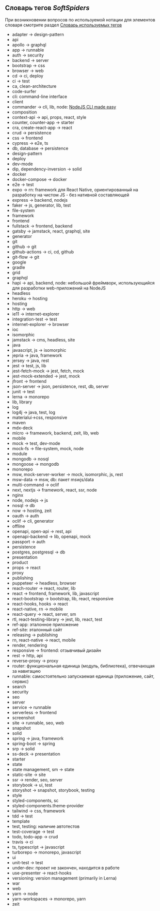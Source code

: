 ## Словарь тегов *SoftSpiders*

При возникновении вопросов по используемой нотации для элементов словаря смотрите раздел
[Словарь используемых тегов](README.md#словарь-используемых-тегов)

- adapter -> design-pattern
- api
- apollo -> graphql
- app -> runnable
- auth -> security
- backend -> server
- bootstrap -> css
- browser -> web
- cd -> ci, deploy
- ci -> test
- ca, clean-architecture
- code-surfer 
- cli: command-line interface
- client
- commander -> cli, lib, node: [NodeJS CLI made easy](https://github.com/tj/commander.js)
- composition
- context-api -> api, props, react, style
- counter, counter-app -> starter
- cra, create-react-app -> react
- crud -> persistence
- css -> frontend
- cypress -> e2e, ts
- db, database -> persistence
- design-pattern
- deploy
- dev-mode
- dip, dependency-inversion -> solid
- docker
- docker-compose -> docker
- e2e -> test
- expo -> rn: framework для React Native, ориентированный на разработку на чистом JS - без нативной составляющей
- express -> backend, nodejs
- faker -> js, generator, lib, test
- file-system
- framework
- frontend
- fullstack -> frontend, backend
- gatsby -> jamstack, react, graphql, site
- generator
- git
- github -> git
- github-actions -> ci, cd, github
- git-flow -> git
- google
- gradle
- grid
- graphql
- hapi -> api, backend, node: небольшой фреймворк, использующийся для разработки web-приложений на NodeJS 
- headless
- heroku -> hosting
- hosting
- http -> web
- ie11 -> internet-explorer
- integration-test -> test
- internet-explorer -> browser
- ioc
- isomorphic
- jamstack -> cms, headless, site
- java
- javascript, js -> isomorphic
- jepria -> java, framework
- jersey -> java, rest
- jest -> test, js, lib
- jest-fetch-mock -> jest, fetch, mock
- jest-mock-extended -> jest, mock
- jfront -> frontend
- json-server -> json, persistence, rest, db, server
- junit -> test
- lerna -> monorepo
- lib, library
- log
- log4j -> java, test, log
- materialui->css, responsive
- maven
- mdx-deck
- micro -> framework, backend, zeit, lib, web
- mobile
- mock -> test, dev-mode
- mock-fs -> file-system, mock, node
- module
- mongodb -> nosql
- mongoose -> mongodb
- monorepo
- msw, mock-server-worker -> mock, isomorphic, js, rest
- msw-data -> msw, db: пакет mswjs/data
- multi-command -> oclif
- next, nextjs -> framework, react, ssr, node 
- nginx
- node, nodejs -> js
- nosql -> db
- now -> hosting, zeit
- oauth -> auth
- oclif -> cli, generator
- offline
- openapi, open-api -> rest, api
- openapi-backend -> lib, openapi, mock
- passport -> auth
- persistence
- postgres, postgresql -> db
- presentation
- product
- props -> react
- proxy
- publishing
- puppeteer -> headless, browser
- reach-router -> react, router, lib
- react -> frontend, framework, lib, javascript
- react-bootstrap -> bootstrap, lib, react, responsive
- react-hooks, hooks -> react
- react-native, rn -> mobile
- react-query -> react, server, sm
- rtl, react-testing-library -> jest, lib, react, test
- ref-app: эталонное приложение
- ref-site: эталонный сайт
- releasing -> publishing
- rn, react-native -> react, mobile
- render, rendering
- responsive -> frontend: отзывчивый дизайн
- rest -> http, api
- reverse-proxy -> proxy
- router: функциональная единица (модуль, библиотека), отвечающая за навигацию
- runnable: самостоятельно запускаемая единица (приложение, сайт, сервис)
- search
- security
- seo
- server
- service -> runnable
- serverless -> frontend
- screenshot
- site -> runnable, seo, web
- snapshot
- solid
- spring -> java, framework
- spring-boot -> spring
- srp -> solid
- ss-deck -> presentation
- starter
- state
- state management, sm -> state
- static-site -> site
- ssr -> render, seo, server
- storybook -> ui, test
- storyshot -> snapshot, storybook, testing
- style
- styled-components, sc
- styled-components.theme-provider
- tailwind -> css, framework
- tdd -> test
- template
- test, testing: наличие автотестов
- test-coverage -> test
- todo, todo-app -> crud
- travis -> ci
- ts, typescript -> javascript
- turborepo -> monorepo, javascript
- ui
- unit-test -> test
- under-dev: проект не закончен, находится в работе
- use-presenter -> react-hooks
- versioning: version management (primarily in Lerna)
- war
- web
- yarn -> node
- yarn-workspaces -> monorepo, yarn
- zeit
